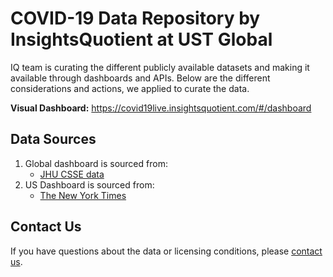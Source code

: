 # COVID-19 Data Repository by InsightsQuotient at UST Global
IQ team is curating the different publicly available datasets and making it available through dashboards and APIs. Below are the different considerations and actions, we applied to curate the data.

**Visual Dashboard:**
https://covid19live.insightsquotient.com/#/dashboard

## Data Sources
1. Global dashboard is sourced from: 
      - [JHU CSSE data](https://github.com/CSSEGISandData/COVID-19)
2. US Dashboard is sourced from:
      - [The New York Times](https://github.com/nytimes/covid-19-data)

## 

## Contact Us
If you have questions about the data or licensing conditions, please [contact us](https://www.insightsquotient.com/contact). 
